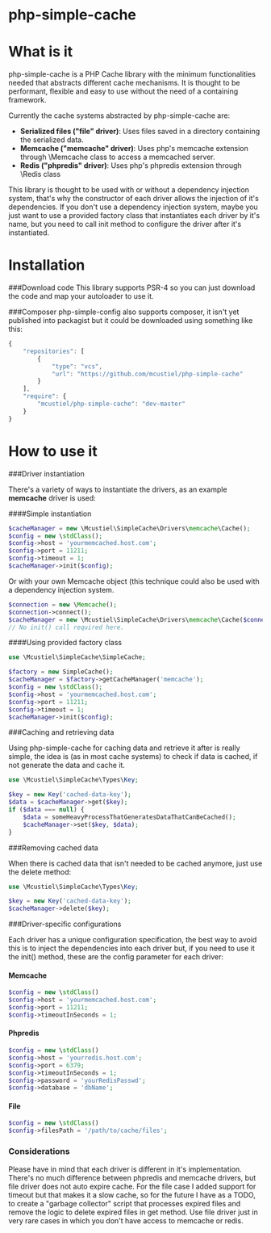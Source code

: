 php-simple-cache
================

What is it
==========

php-simple-cache is a PHP Cache library with the minimum functionalities needed that abstracts different cache mechanisms. It is thought to be performant, flexible and easy to use without the need of a containing framework.

Currently the cache systems abstracted by php-simple-cache are:
* **Serialized files ("file" driver)**: Uses files saved in a directory containing the serialized data.
* **Memcache ("memcache" driver)**: Uses php's memcache extension through \Memcache class to access a memcached server.
* **Redis ("phpredis" driver)**: Uses php's phpredis extension through \Redis class

This library is thought to be used with or without a dependency injection system, that's why the constructor of each driver allows the injection of it's dependencies. If you don't use a dependency injection system, maybe you just want to use a provided factory class that instantiates each driver by it's name, but you need to call init method to configure the driver after it's instantiated.

Installation
============

###Download code
This library supports PSR-4 so you can just download the code and map your autoloader to use it.

###Composer
php-simple-config also supports composer, it isn't yet published into packagist but it could be downloaded using something like this:

```javascript
{
    "repositories": [
        {
            "type": "vcs",
            "url": "https://github.com/mcustiel/php-simple-cache"
        }
    ],
    "require": {
        "mcustiel/php-simple-cache": "dev-master"
    }
}
```

How to use it
=============

###Driver instantiation

There's a variety of ways to instantiate the drivers, as an example **memcache** driver is used:

####Simple instantiation

```php
$cacheManager = new \Mcustiel\SimpleCache\Drivers\memcache\Cache();
$config = new \stdClass();
$config->host = 'yourmemcached.host.com';
$config->port = 11211;
$config->timeout = 1;
$cacheManager->init($config);
```
Or with your own Memcache object (this technique could also be used with a dependency injection system.

```php
$connection = new \Memcache();
$connection->connect();
$cacheManager = new \Mcustiel\SimpleCache\Drivers\memcache\Cache($connection);
// No init() call required here.
```

####Using provided factory class

```php
use \Mcustiel\SimpleCache\SimpleCache;

$factory = new SimpleCache();
$cacheManager = $factory->getCacheManager('memcache');
$config = new \stdClass();
$config->host = 'yourmemcached.host.com';
$config->port = 11211;
$config->timeout = 1;
$cacheManager->init($config);
```

###Caching and retrieving data

Using php-simple-cache for caching data and retrieve it after is really simple, the idea is (as in most cache systems) to check if data is cached, if not generate the data and cache it.

```php
use \Mcustiel\SimpleCache\Types\Key;

$key = new Key('cached-data-key');
$data = $cacheManager->get($key);
if ($data === null) {
	$data = someHeavyProcessThatGeneratesDataThatCanBeCached();
	$cacheManager->set($key, $data);
}
```

###Removing cached data

When there is cached data that isn't needed to be cached anymore, just use the delete method:

```php
use \Mcustiel\SimpleCache\Types\Key;

$key = new Key('cached-data-key');
$cacheManager->delete($key);
```

###Driver-specific configurations

Each driver has a unique configuration specification, the best way to avoid this is to inject the dependencies into each driver but, if you need to use it the init() method, these are the config parameter for each driver:

#### Memcache

```php
$config = new \stdClass()
$config->host = 'yourmemcached.host.com';
$config->port = 11211;
$config->timeoutInSeconds = 1;
```

#### Phpredis

```php
$config = new \stdClass()
$config->host = 'yourredis.host.com';
$config->port = 6379;
$config->timeoutInSeconds = 1;
$config->password = 'yourRedisPasswd';
$config->database = 'dbName';
```

#### File

```php
$config = new \stdClass()
$config->filesPath = '/path/to/cache/files';
```

### Considerations

Please have in mind that each driver is different in it's implementation. There's no much difference between phpredis and memcache drivers, but file driver does not auto expire cache.
For the file case I added support for timeout but that makes it a slow cache, so for the future I have as a TODO, to create a "garbage collector" script that processes expired files and remove the logic to delete expired files in get method. 
Use file driver just in very rare cases in which you don't have access to memcache or redis.

